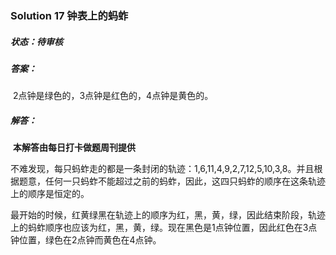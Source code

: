 ### Solution 17 钟表上的蚂蚱

##### 状态：待审核

##### 答案：

​        2点钟是绿色的，3点钟是红色的，4点钟是黄色的。

##### 解答：

​        **本解答由每日打卡做题周刊提供**

​        不难发现，每只蚂蚱走的都是一条封闭的轨迹：1,6,11,4,9,2,7,12,5,10,3,8。并且根据题意，任何一只蚂蚱不能超过之前的蚂蚱，因此，这四只蚂蚱的顺序在这条轨迹上的顺序是恒定的。

​        最开始的时候，红黄绿黑在轨迹上的顺序为红，黑，黄，绿，因此结束阶段，轨迹上的蚂蚱顺序也应该为红，黑，黄，绿。现在黑色是1点钟位置，因此红色在3点钟位置，绿色在2点钟而黄色在4点钟。